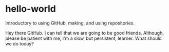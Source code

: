 # hello-world
Introductory to using GitHub, making, and using repositories.

Hey there GitHub. I can tell that we are going to be good friends.  Although, please be patient with me, I'm a slow, but persistent, learner.
What should we do today?
